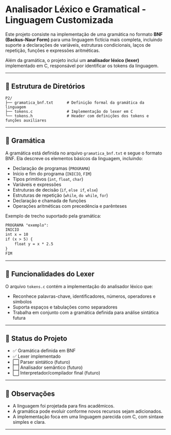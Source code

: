 # Analisador Léxico e Gramatical - Linguagem Customizada

Este projeto consiste na implementação de uma gramática no formato **BNF (Backus-Naur Form)** para uma linguagem fictícia mais completa, incluindo suporte a declarações de variáveis, estruturas condicionais, laços de repetição, funções e expressões aritméticas.

Além da gramática, o projeto inclui um **analisador léxico (lexer)** implementado em C, responsável por identificar os tokens da linguagem.

---

## 📁 Estrutura de Diretórios

```
P2/
├── gramatica_bnf.txt      # Definição formal da gramática da linguagem
├── tokens.c               # Implementação do lexer em C
└── tokens.h               # Header com definições dos tokens e funções auxiliares
```

---

## 🧠 Gramática

A gramática está definida no arquivo `gramatica_bnf.txt` e segue o formato BNF. Ela descreve os elementos básicos da linguagem, incluindo:

- Declaração de programas (`PROGRAMA`)
- Início e fim do programa (`INICIO`, `FIM`)
- Tipos primitivos (`int`, `float`, `char`)
- Variáveis e expressões
- Estruturas de decisão (`if`, `else if`, `else`)
- Estruturas de repetição (`while`, `do while`, `for`)
- Declaração e chamada de funções
- Operações aritméticas com precedência e parênteses

Exemplo de trecho suportado pela gramática:

```txt
PROGRAMA "exemplo":
INICIO
int x = 10
if (x > 5) {
    float y = x * 2.5
}
FIM
```

---

## 🧾 Funcionalidades do Lexer

O arquivo `tokens.c` contém a implementação do analisador léxico que:

- Reconhece palavras-chave, identificadores, números, operadores e símbolos
- Suporta espaços e tabulações como separadores
- Trabalha em conjunto com a gramática definida para análise sintática futura

---

## 🚧 Status do Projeto

- ✅ Gramática definida em BNF
- ✅ Lexer implementado
- ⬜ Parser sintático (futuro)
- ⬜ Analisador semântico (futuro)
- ⬜ Interpretador/compilador final (futuro)

---

## 📌 Observações

- A linguagem foi projetada para fins acadêmicos.
- A gramática pode evoluir conforme novos recursos sejam adicionados.
- A implementação foca em uma linguagem parecida com C, com sintaxe simples e clara.

---